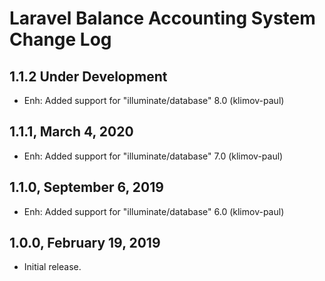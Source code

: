 Laravel Balance Accounting System Change Log
============================================

1.1.2 Under Development
-----------------------

- Enh: Added support for "illuminate/database" 8.0 (klimov-paul)


1.1.1, March 4, 2020
--------------------

- Enh: Added support for "illuminate/database" 7.0 (klimov-paul)


1.1.0, September 6, 2019
------------------------

- Enh: Added support for "illuminate/database" 6.0 (klimov-paul)


1.0.0, February 19, 2019
------------------------

- Initial release.
